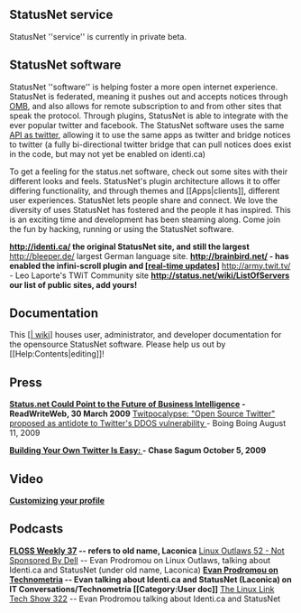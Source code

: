 ## StatusNet service ##
StatusNet ''service'' is currently in private beta.

## StatusNet software ##
StatusNet ''software'' is helping foster a more open internet experience. StatusNet is federated, meaning it pushes out and accepts notices through [OMB](http://openmicroblogging.org/), and also allows for remote subscription to and from other sites that speak the protocol. Through plugins, StatusNet is able to integrate with the ever popular twitter and facebook. The StatusNet software uses the same [API as twitter](http://apiwiki.twitter.com/), allowing it to use the same apps as twitter and bridge notices to twitter (a fully bi-directional twitter bridge that can pull notices does exist in the code, but may not yet be enabled on identi.ca)

To get a feeling for the status.net software, check out some sites with their different looks and feels. StatusNet's plugin architecture allows it to offer differing functionality, and through themes and [[Apps|clients]], different user experiences. StatusNet lets people share and connect. We love the diversity of uses StatusNet has fostered and the people it has inspired. This is an exciting time and development has been steaming along. Come join the fun by hacking, running or using the StatusNet software.

**http://identi.ca/ the original StatusNet site, and still the largest** http://bleeper.de/ largest German language site.
**http://brainbird.net/ - has enabled the infini-scroll plugin and [[real-time updates](http://meteorserver.org/installation/)]** http://army.twit.tv/ - Leo Laporte's TWiT Community site
**http://status.net/wiki/ListOfServers our list of public sites, add yours!**

## Documentation ##
This [[| wiki](Main_Page.md)] houses user, administrator, and developer documentation for the opensource StatusNet software. Please help us out by [[Help:Contents|editing]]!

## Press ##

**[Status.net Could Point to the Future of Business Intelligence](http://www.readwriteweb.com/archives/statusnet_could_point_to_the_future_of_business_intelligence.php) - ReadWriteWeb, 30 March 2009** [Twitpocalypse: "Open Source Twitter" proposed as antidote to Twitter's DDOS vulnerability ](http://www.boingboing.net/2009/08/11/twitpocalypse-open-s.html) - Boing Boing August 11, 2009

**[Building Your Own Twitter Is Easy: ](http://chasesagum.com/building-your-own-twitter-is-easy) - Chase Sagum October 5, 2009**

## Video ##

**[Customizing your profile](http://vimeo.com/5325664)**

## Podcasts ##

**[FLOSS Weekly 37](http://twit.tv/floss37) -- refers to old name, Laconica** [Linux Outlaws 52 - Not Sponsored By Dell](http://linuxoutlaws.com/podcast/52) -- Evan Prodromou on Linux Outlaws, talking about Identi.ca and StatusNet (under old name, Laconica)
**[Evan Prodromou on Technometria](http://itc.conversationsnetwork.org/shows/detail3791.html) -- Evan talking about Identi.ca and StatusNet (Laconica) on IT Conversations/Technometria
[[Category:User doc]]** [The Linux Link Tech Show 322](http://www.tllts.org/audio/tllts_322-10-07-09.mp3) -- Evan Prodromou talking about Identi.ca and StatusNet
